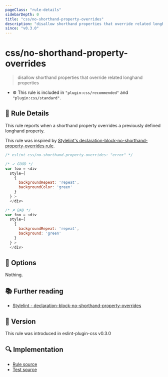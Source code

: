 ```yaml
---
pageClass: "rule-details"
sidebarDepth: 0
title: "css/no-shorthand-property-overrides"
description: "disallow shorthand properties that override related longhand properties"
since: "v0.3.0"
---
```


# css/no-shorthand-property-overrides

> disallow shorthand properties that override related longhand properties

- :gear: This rule is included in `"plugin:css/recommended"` and `"plugin:css/standard"`.

## :book: Rule Details

This rule reports when a shorthand property overrides a previously defined longhand property.

This rule was inspired by [Stylelint's declaration-block-no-shorthand-property-overrides rule](https://stylelint.io/user-guide/rules/list/declaration-block-no-shorthand-property-overrides/).

<eslint-code-block>

```js
/* eslint css/no-shorthand-property-overrides: "error" */

/* ✓ GOOD */
var foo = <div
  style={
    {
      backgroundRepeat: 'repeat',
      backgroundColor: 'green'
    }
  } >
  </div>

/* ✗ BAD */
var foo = <div
  style={
    {
      backgroundRepeat: 'repeat',
      background: 'green'
    }
  } >
  </div>
```

</eslint-code-block>

## :wrench: Options

Nothing.

## :books: Further reading

- [Stylelint - declaration-block-no-shorthand-property-overrides]

[Stylelint - declaration-block-no-shorthand-property-overrides]: https://stylelint.io/user-guide/rules/list/declaration-block-no-shorthand-property-overrides/

## :rocket: Version

This rule was introduced in eslint-plugin-css v0.3.0

## :mag: Implementation

- [Rule source](https://github.com/ota-meshi/eslint-plugin-css/blob/main/lib/rules/no-shorthand-property-overrides.ts)
- [Test source](https://github.com/ota-meshi/eslint-plugin-css/blob/main/tests/lib/rules/no-shorthand-property-overrides.ts)
